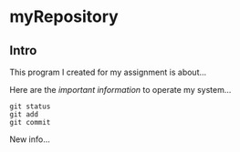 # myRepository
## Intro
This program I created for my assignment is about...

Here are the *important information* to operate my system...
```
git status
git add
git commit
```
New info...
